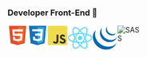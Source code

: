 ### Developer Front-End 👋

<img align="left" alt="HTML" heigth="30" width="40" src="https://raw.githubusercontent.com/devicons/devicon/master/icons/html5/html5-original.svg">
<img align="left" alt="CSS" heigth="30" width="40" src="https://raw.githubusercontent.com/devicons/devicon/master/icons/css3/css3-original.svg"> 
<img align="left" alt="JS" heigth="28" width="40" src="https://raw.githubusercontent.com/devicons/devicon/master/icons/javascript/javascript-original.svg">
<img align="left" alt="React" width="50px" src="https://raw.githubusercontent.com/devicons/devicon/master/icons/react/react-original.svg"/>
<img align="left" alt="jQuery" width="50px" src="https://raw.githubusercontent.com/devicons/devicon/master/icons/jquery/jquery-original.svg"/>
<img align="left" alt="SASS" width="50px" src="https://raw.githubusercontent.com/devicons/devicon/master/icons/jquery/sass-original.svg"/>
